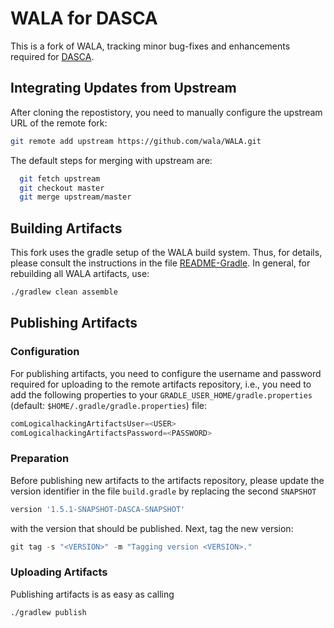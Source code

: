 # WALA for DASCA

This is a fork of WALA, tracking minor bug-fixes and enhancements required for 
[DASCA](https://git.logicalhacking.com/DASCA/DASCA).

## Integrating Updates from Upstream

After cloning the repostistory, you need to manually configure the upstream URL
of the remote fork:

``` sh
git remote add upstream https://github.com/wala/WALA.git
```

The default steps for merging with upstream are:

``` sh
  git fetch upstream
  git checkout master
  git merge upstream/master
```

## Building Artifacts

This fork uses the gradle setup of the WALA build system. Thus, for details, please
consult the instructions in the file [README-Gradle](README-Gradle.md). In general, 
for rebuilding all WALA artifacts, use:

``` sh
./gradlew clean assemble
```

## Publishing Artifacts

### Configuration

For publishing artifacts, you need to configure the username and password required
for uploading to the remote artifacts repository, i.e., you need  to add the following
properties to your  `GRADLE_USER_HOME/gradle.properties`  (default: `$HOME/.gradle/gradle.properties`)
file:

``` gradle
comLogicalhackingArtifactsUser=<USER>
comLogicalhackingArtifactsPassword=<PASSWORD>
```

### Preparation

Before publishing new artifacts to the artifacts repository, please update the version identifier in
the file  `build.gradle` by replacing the second `SNAPSHOT`

``` gradle
version '1.5.1-SNAPSHOT-DASCA-SNAPSHOT'
```

with the version that should be published. Next, tag the new version:

``` gradle
git tag -s "<VERSION>" -m "Tagging version <VERSION>."
```

### Uploading Artifacts

Publishing artifacts is as easy as calling

``` sh
./gradlew publish
```